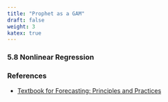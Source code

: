 ```yaml
---
title: "Prophet as a GAM"
draft: false
weight: 3
katex: true
---
```


### 5.8 Nonlinear Regression

### References
- [Textbook for Forecasting: Principles and Practices](https://otexts.com/fpp2/regression.html)